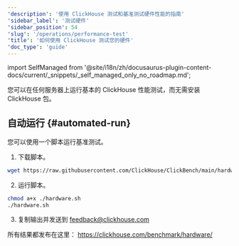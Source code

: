 ```yaml
---
'description': '使用 ClickHouse 测试和基准测试硬件性能的指南'
'sidebar_label': '测试硬件'
'sidebar_position': 54
'slug': '/operations/performance-test'
'title': '如何使用 ClickHouse 测试您的硬件'
'doc_type': 'guide'
---
```


import SelfManaged from '@site/i18n/zh/docusaurus-plugin-content-docs/current/_snippets/_self_managed_only_no_roadmap.md';

<SelfManaged />

您可以在任何服务器上运行基本的 ClickHouse 性能测试，而无需安装 ClickHouse 包。

## 自动运行 {#automated-run}

您可以使用一个脚本运行基准测试。

1. 下载脚本。
```bash
wget https://raw.githubusercontent.com/ClickHouse/ClickBench/main/hardware/hardware.sh
```

2. 运行脚本。
```bash
chmod a+x ./hardware.sh
./hardware.sh
```

3. 复制输出并发送到 feedback@clickhouse.com

所有结果都发布在这里： https://clickhouse.com/benchmark/hardware/
